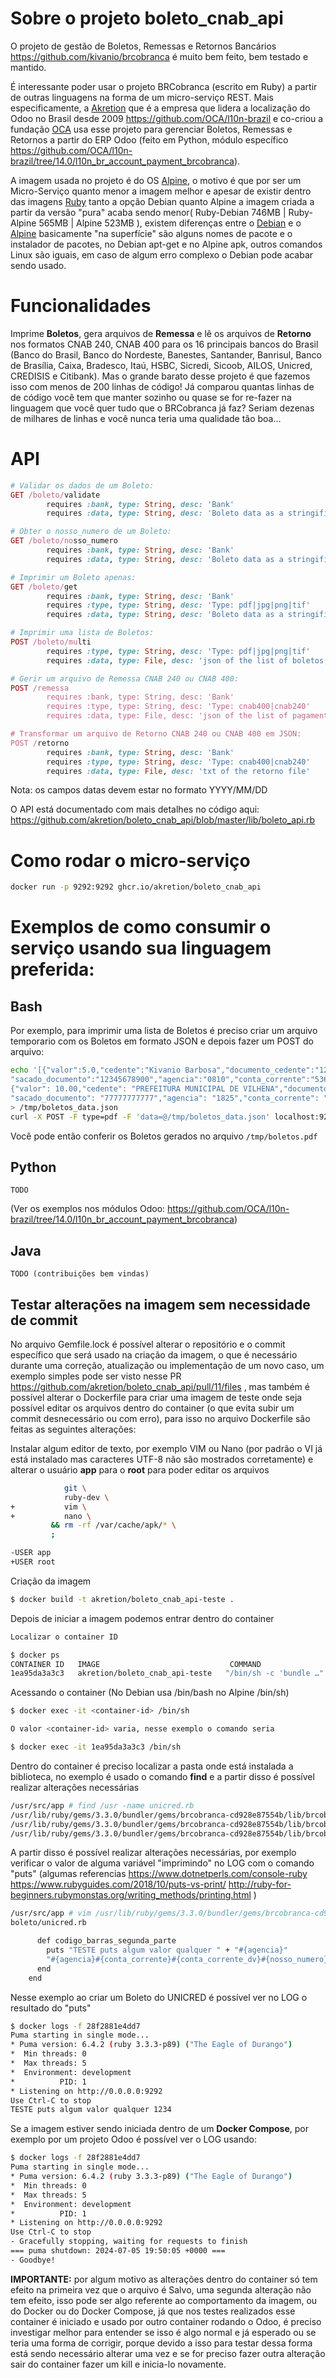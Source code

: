 # Sobre o projeto boleto_cnab_api

O projeto de gestão de Boletos, Remessas e Retornos Bancários https://github.com/kivanio/brcobranca é muito bem feito, bem testado e mantido.

É interessante poder usar o projeto BRCobranca (escrito em Ruby) a partir de outras linguagens na forma de um micro-serviço REST.
Mais especificamente, a [Akretion](http://www.akretion.com) que é a empresa que lidera a localização do Odoo no Brasil desde 2009 https://github.com/OCA/l10n-brazil e co-criou a fundação [OCA](https://odoo-community.org/) usa esse projeto para gerenciar Boletos, Remessas e Retornos a partir do ERP Odoo (feito em Python, módulo específico https://github.com/OCA/l10n-brazil/tree/14.0/l10n_br_account_payment_brcobranca).

A imagem usada no projeto é do OS [Alpine](https://hub.docker.com/_/alpine), o motivo é que por ser um Micro-Serviço quanto menor a imagem melhor e apesar de existir dentro das imagens [Ruby](https://hub.docker.com/_/ruby) tanto a opção Debian quanto Alpine a imagem criada a partir da versão "pura" acaba sendo menor( Ruby-Debian 746MB | Ruby-Alpine 565MB | Alpine 523MB ), existem diferenças entre o [Debian](https://pt.wikipedia.org/wiki/Debian) e o [Alpine](https://pt.wikipedia.org/wiki/Alpine_Linux) basicamente "na superfície" são alguns nomes de pacote e o instalador de pacotes, no Debian apt-get e no Alpine apk, outros comandos Linux são iguais, em caso de algum erro complexo o Debian pode acabar sendo usado.

# Funcionalidades

Imprime **Boletos**, gera arquivos de **Remessa** e lê os arquivos de **Retorno** nos formatos CNAB 240, CNAB 400 para os 16 principais bancos do Brasil (Banco do Brasil, Banco do Nordeste, Banestes, Santander, Banrisul, Banco de Brasília, Caixa, Bradesco, Itaú, HSBC, Sicredi, Sicoob, AILOS, Unicred, CREDISIS e Citibank). Mas o grande barato desse projeto é que fazemos isso com menos de 200 linhas de código! Já comparou quantas linhas de de código você tem que manter sozinho ou quase se for re-fazer na linguagem que você quer tudo que o BRCobranca já faz? Seriam dezenas de milhares de linhas e você nunca teria uma qualidade tão boa...

# API

```ruby
# Validar os dados de um Boleto:
GET /boleto/validate
        requires :bank, type: String, desc: 'Bank'
        requires :data, type: String, desc: 'Boleto data as a stringified json'

# Obter o nosso_numero de um Boleto:
GET /boleto/nosso_numero
        requires :bank, type: String, desc: 'Bank'
        requires :data, type: String, desc: 'Boleto data as a stringified json'

# Imprimir um Boleto apenas:
GET /boleto/get
        requires :bank, type: String, desc: 'Bank'
        requires :type, type: String, desc: 'Type: pdf|jpg|png|tif'
        requires :data, type: String, desc: 'Boleto data as a stringified json'

# Imprimir uma lista de Boletos:
POST /boleto/multi
        requires :type, type: String, desc: 'Type: pdf|jpg|png|tif'
        requires :data, type: File, desc: 'json of the list of boletos, including the "bank" key'

# Gerir um arquivo de Remessa CNAB 240 ou CNAB 400:
POST /remessa
        requires :bank, type: String, desc: 'Bank'
        requires :type, type: String, desc: 'Type: cnab400|cnab240'
        requires :data, type: File, desc: 'json of the list of pagamentos'

# Transformar um arquivo de Retorno CNAB 240 ou CNAB 400 em JSON:
POST /retorno
        requires :bank, type: String, desc: 'Bank'
        requires :type, type: String, desc: 'Type: cnab400|cnab240'
        requires :data, type: File, desc: 'txt of the retorno file'
```

Nota: os campos datas devem estar no formato YYYY/MM/DD

O API está documentado com mais detalhes no código aqui: https://github.com/akretion/boleto_cnab_api/blob/master/lib/boleto_api.rb

# Como rodar o micro-serviço

```bash
docker run -p 9292:9292 ghcr.io/akretion/boleto_cnab_api
```

# Exemplos de como consumir o serviço usando sua linguagem preferida:

## Bash

Por exemplo, para imprimir uma lista de Boletos é preciso criar um arquivo temporario com os Boletos em formato JSON e depois fazer um POST do arquivo:
```bash
echo '[{"valor":5.0,"cedente":"Kivanio Barbosa","documento_cedente":"12345678912","sacado":"Claudio Pozzebom",
"sacado_documento":"12345678900","agencia":"0810","conta_corrente":"53678","convenio":12387,"nosso_numero":"12345678","bank":"itau"},
{"valor": 10.00,"cedente": "PREFEITURA MUNICIPAL DE VILHENA","documento_cedente": "04092706000181","sacado": "João Paulo Barbosa",
"sacado_documento": "77777777777","agencia": "1825","conta_corrente": "0000528","convenio": "245274","nosso_numero": "000000000000001","bank":"caixa"}]'\
> /tmp/boletos_data.json
curl -X POST -F type=pdf -F 'data=@/tmp/boletos_data.json' localhost:9292/api/boleto/multi > /tmp/boletos.pdf
```
Você pode então conferir os Boletos gerados no arquivo ```/tmp/boletos.pdf```

## Python

```
TODO
```
(Ver os exemplos nos módulos Odoo: https://github.com/OCA/l10n-brazil/tree/14.0/l10n_br_account_payment_brcobranca)

## Java

```
TODO (contribuições bem vindas)
```

## Testar alterações na imagem sem necessidade de commit

No arquivo Gemfile.lock é possível alterar o repositório e o commit específico que será usado na criação da imagem, o que é necessário durante uma correção, atualização ou implementação de um novo caso, um exemplo simples pode ser visto nesse PR https://github.com/akretion/boleto_cnab_api/pull/11/files , mas também é possível alterar o Dockerfile para criar uma imagem de teste onde seja possível editar os arquivos dentro do container (o que evita subir um commit desnecessário ou com erro), para isso no arquivo Dockerfile são feitas as seguintes alterações:

Instalar algum editor de texto, por exemplo VIM ou Nano (por padrão o VI já está instalado mas caracteres UTF-8 não são mostrados corretamente) e alterar o usuário **app** para o **root** para poder editar os arquivos
```bash
            git \
            ruby-dev \
+           vim \
+           nano \
         && rm -rf /var/cache/apk/* \
         ;

-USER app
+USER root
```

Criação da imagem
```bash
$ docker build -t akretion/boleto_cnab_api-teste .
```

Depois de iniciar a imagem podemos entrar dentro do container
```bash
Localizar o container ID

$ docker ps
CONTAINER ID   IMAGE                             COMMAND                  CREATED             STATUS             PORTS                                                 NAMES
1ea95da3a3c3   akretion/boleto_cnab_api-teste   "/bin/sh -c 'bundle …"   4 minutes ago   Up 4 minutes   0.0.0.0:9292->9292/tcp, :::9292->9292/tcp   eloquent_noether
```

Acessando o container (No Debian usa /bin/bash no Alpine /bin/sh)
```bash
$ docker exec -it <container-id> /bin/sh

O valor <container-id> varia, nesse exemplo o comando seria

$ docker exec -it 1ea95da3a3c3 /bin/sh
```

Dentro do container é preciso localizar a pasta onde está instalada a biblioteca, no exemplo é usado o comando **find** e a partir disso é possível realizar alterações necessárias
```bash
/usr/src/app # find /usr -name unicred.rb
/usr/lib/ruby/gems/3.3.0/bundler/gems/brcobranca-cd928e87554b/lib/brcobranca/retorno/cnab400/unicred.rb
/usr/lib/ruby/gems/3.3.0/bundler/gems/brcobranca-cd928e87554b/lib/brcobranca/remessa/cnab240/unicred.rb
/usr/lib/ruby/gems/3.3.0/bundler/gems/brcobranca-cd928e87554b/lib/brcobranca/remessa/cnab400/unicred.rb
```

A partir disso é possível realizar alterações necessárias, por exemplo verificar o valor de alguma variável "imprimindo" no LOG com o comando "puts" (algumas referencias https://www.dotnetperls.com/console-ruby https://www.rubyguides.com/2018/10/puts-vs-print/ http://ruby-for-beginners.rubymonstas.org/writing_methods/printing.html )
```bash
/usr/src/app # vim /usr/lib/ruby/gems/3.3.0/bundler/gems/brcobranca-cd928e87554b/lib/brcobranca/
boleto/unicred.rb

      def codigo_barras_segunda_parte
        puts "TESTE puts algum valor qualquer " + "#{agencia}"
        "#{agencia}#{conta_corrente}#{conta_corrente_dv}#{nosso_numero}#{nosso_numero_dv}"
      end
    end
```

Nesse exemplo ao criar um Boleto do UNICRED é possível ver no LOG o resultado do "puts"
```bash
$ docker logs -f 28f2881e4dd7
Puma starting in single mode...
* Puma version: 6.4.2 (ruby 3.3.3-p89) ("The Eagle of Durango")
*  Min threads: 0
*  Max threads: 5
*  Environment: development
*          PID: 1
* Listening on http://0.0.0.0:9292
Use Ctrl-C to stop
TESTE puts algum valor qualquer 1234
```

Se a imagem estiver sendo iniciada dentro de um **Docker Compose**, por exemplo por um projeto Odoo é possível ver o LOG usando:
```bash
$ docker logs -f 28f2881e4dd7
Puma starting in single mode...
* Puma version: 6.4.2 (ruby 3.3.3-p89) ("The Eagle of Durango")
*  Min threads: 0
*  Max threads: 5
*  Environment: development
*          PID: 1
* Listening on http://0.0.0.0:9292
Use Ctrl-C to stop
- Gracefully stopping, waiting for requests to finish
=== puma shutdown: 2024-07-05 19:50:05 +0000 ===
- Goodbye!
```

**IMPORTANTE:** por algum motivo as alterações dentro do container só tem efeito na primeira vez que o arquivo é Salvo, uma segunda alteração não tem efeito, isso pode ser algo referente ao comportamento da imagem, ou do Docker ou do Docker Compose, já que nos testes realizados esse container é iniciado e usado por outro container rodando o Odoo, é preciso investigar melhor para entender se isso é algo normal e já esperado ou se teria uma forma de corrigir, porque devido a isso para testar dessa forma está sendo necessário alterar uma vez e se for preciso fazer outra alteração sair do container fazer um kill e inicia-lo novamente.
